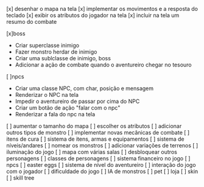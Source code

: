 [x] desenhar o mapa na tela
[x] implementar os movimentos e a resposta do teclado
[x] exibir os atributos do jogador na tela
[x] incluir na tela um resumo do combate

[x]boss
- Criar superclasse inimigo
- Fazer monstro herdar de inimigo
- Criar uma sublclasse de inimigo, boss
- Adicionar a ação de combate quando o aventureiro chegar no tesouro

[ ]npcs
- Criar uma classe NPC, com char, posição e mensagem
- Renderizar o NPC na tela
- Impedir o aventureiro de passar por cima do NPC
- Criar um botão de ação "falar com o npc"
- Renderizar a fala do npc na tela

[ ] aumentar o tamanho do mapa
[ ] escolher os atributos
[ ] adicionar outros tipos de monstro
[ ] implementar novas mecânicas de combate
[ ] itens de cura
[ ] sistema de itens, armas e equipamentos
[ ] sistema de níveis/andares
[ ] nomear os monstros
[ ] adicionar variações de terrenos
[ ] iluminação do jogo
[ ] mapa com várias salas
[ ] desbloquear outros personagens
[ ] classes de personagens
[ ] sistema financeiro no jogo
[ ] npcs
[ ] easter eggs
[ ] sistema de nível do aventureiro
[ ] interação do jogo com o jogador
[ ] dificuldade do jogo
[ ] IA de monstros
[ ] pet
[ ] loja
[ ] skin
[ ] skill tree